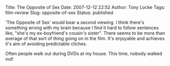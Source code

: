 Title: The Opposite of Sex
Date: 2007-12-12 22:52
Author: Tony Locke
Tags: film-review
Slug: opposite-of-sex
Status: published

'The Opposite of Sex' would bear a second viewing. I think there's something wrong with my brain because I find it hard to follow sentences like, "she's my ex-boyfriend's cousin's sister". There seems to be more than average of that sort of thing going on in the film. It's enjoyable and achieves it's aim of avoiding predictable cliches.  
  
Often people walk out during DVDs at my house. This time, nobody walked out!
